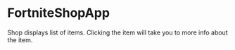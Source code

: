 # FortniteShopApp
Shop displays list of items. Clicking the item will take you to more info about the item.
